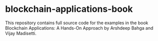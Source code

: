 # blockchain-applications-book
This repository contains full source code for the examples in the book Blockchain Applications: A Hands-On Approach by Arshdeep Bahga and Vijay Madisetti.
